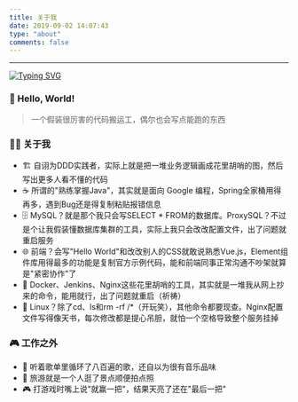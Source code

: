 ```yaml
---
title: 关于我
date: 2019-09-02 14:07:43
type: "about"
comments: false
---
```


---
[![Typing SVG](https://readme-typing-svg.herokuapp.com?font=Fira+Code&vCenter=true&multiline=true&width=435&lines=%E6%97%B6%E9%97%B4%E4%BB%8E%E6%9D%A5%E4%B8%8D%E8%AF%AD%EF%BC%8C%E5%8D%B4%E5%9B%9E%E7%AD%94%E4%BA%86%E6%89%80%E6%9C%89%E9%97%AE%E9%A2%98)](https://git.io/typing-svg)

### 👋 Hello, World!

> 一个假装很厉害的代码搬运工，偶尔也会写点能跑的东西

### 🤹‍♂️ 关于我
- 🏗️ 自诩为DDD实践者，实际上就是把一堆业务逻辑画成花里胡哨的图，然后写出更多人看不懂的代码
- ☕ 所谓的"熟练掌握Java"，其实就是面向 Google 编程，Spring全家桶用得再多，遇到Bug还是得复制粘贴报错信息
- 🗄️ MySQL？就是那个我只会写SELECT * FROM的数据库。ProxySQL？不过是个让我假装懂数据库集群的工具，实际上我只会改改配置文件，出了问题就重启服务
- 🌐 前端？会写"Hello World"和改改别人的CSS就敢说熟悉Vue.js，Element组件库用得最多的功能是复制官方示例代码，能和前端同事正常沟通不吵架就算是"紧密协作"了
- 🐳 Docker、Jenkins、Nginx这些花里胡哨的工具，其实就是一堆我从网上抄来的命令，能用就行，出了问题就重启（祈祷）
- 🐧 Linux？除了cd、ls和rm -rf /*（开玩笑），其他命令都要现查。Nginx配置文件写得像天书，每次修改都是提心吊胆，就怕一个空格导致整个服务挂掉

### 🎮 工作之外
- 🎵 听着歌单里循环了八百遍的歌，还自以为很有音乐品味
- 🧳 旅游就是一个人逛了景点顺便拍点照
- 🎮 打游戏时嘴上说"就赢一把"，结果天亮了还在"最后一把"
